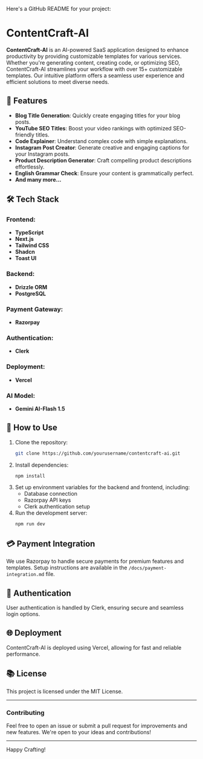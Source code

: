 Here's a GitHub README for your project:

# ContentCraft-AI

**ContentCraft-AI** is an AI-powered SaaS application designed to enhance productivity by providing customizable templates for various services. Whether you're generating content, creating code, or optimizing SEO, ContentCraft-AI streamlines your workflow with over 15+ customizable templates. Our intuitive platform offers a seamless user experience and efficient solutions to meet diverse needs.

## 🚀 Features

- **Blog Title Generation**: Quickly create engaging titles for your blog posts.
- **YouTube SEO Titles**: Boost your video rankings with optimized SEO-friendly titles.
- **Code Explainer**: Understand complex code with simple explanations.
- **Instagram Post Creator**: Generate creative and engaging captions for your Instagram posts.
- **Product Description Generator**: Craft compelling product descriptions effortlessly.
- **English Grammar Check**: Ensure your content is grammatically perfect.
- **And many more...**

## 🛠 Tech Stack

### Frontend:
- **TypeScript**
- **Next.js**
- **Tailwind CSS**
- **Shadcn**
- **Toast UI**

### Backend:
- **Drizzle ORM**
- **PostgreSQL**

### Payment Gateway:
- **Razorpay**

### Authentication:
- **Clerk**

### Deployment:
- **Vercel**

### AI Model:
- **Gemini AI-Flash 1.5**

## 🎯 How to Use

1. Clone the repository:
   ```bash
   git clone https://github.com/yourusername/contentcraft-ai.git
   ```
2. Install dependencies:
   ```bash
   npm install
   ```
3. Set up environment variables for the backend and frontend, including:
   - Database connection
   - Razorpay API keys
   - Clerk authentication setup
4. Run the development server:
   ```bash
   npm run dev
   ```

## 💳 Payment Integration
We use Razorpay to handle secure payments for premium features and templates. Setup instructions are available in the `/docs/payment-integration.md` file.

## 🔐 Authentication
User authentication is handled by Clerk, ensuring secure and seamless login options. 

## 🌐 Deployment
ContentCraft-AI is deployed using Vercel, allowing for fast and reliable performance.

## 📚 License
This project is licensed under the MIT License.

---

### Contributing
Feel free to open an issue or submit a pull request for improvements and new features. We're open to your ideas and contributions!

--- 

Happy Crafting!
